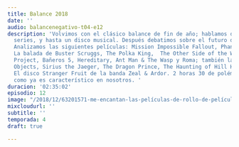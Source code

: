 ```yaml
---
title: Balance 2018
date: ''
audio: balancenegativo-t04-e12
description: 'Volvimos con el clásico balance de fin de año; hablamos de películas,
  series, y hasta un disco musical. Después debatimos sobre el futuro del streaming.
  Analizamos las siguientes películas: Mission Impossible Fallout, Phantom Thread,
  La balada de Buster Scruggs, The Polka King,  The Other Side of the Wind, The Florida
  Project, Bañeros 5, Hereditary, Ant Man & The Wasp y Roma; también las series: Sharp
  Objects, Sirius the Jaeger, The Dragon Prince, The Haunting of Hill House y Voltron.
  El disco Stranger Fruit de la banda Zeal & Ardor. 2 horas 30 de polémica y discusión,
  como ya es característico en nosotros. '
duracion: '02:35:02'
episodio: 12
image: "/2018/12/63201571-me-encantan-las-películas-de-rollo-de-película.jpg"
mixcloudurl: ''
subtitle: ''
temporada: 4
draft: true

---
```

